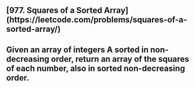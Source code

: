 <h2>[977. Squares of a Sorted Array](https://leetcode.com/problems/squares-of-a-sorted-array/)<h2>

Given an array of integers A sorted in non-decreasing order, return an array of the squares of each number, also in sorted non-decreasing order.
